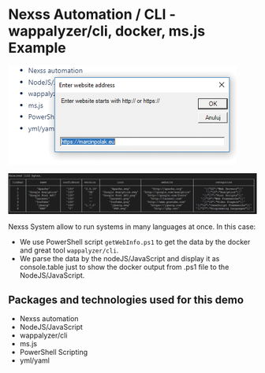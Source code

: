 # Nexss Automation / CLI - wappalyzer/cli, docker, ms.js Example

![MessageBox](assets/message-box.png?raw=true "This message box appears through PowerShell and pass data to nodeJS!")

![MessageBox](assets/console-table-display-example-nexss.png?raw=true "This message box appears through PowerShell and pass data to nodeJS!")

Nexss System allow to run systems in many languages at once. In this case:

- We use PowerShell script `getWebInfo.ps1` to get the data by the docker and great tool `wappalyzer/cli`.
- We parse the data by the nodeJS/JavaScript and display it as console.table just to show the docker output from .ps1 file to the NodeJS/JavaScript.

## Packages and technologies used for this demo

- Nexss automation
- NodeJS/JavaScript
- wappalyzer/cli
- ms.js
- PowerShell Scripting
- yml/yaml

